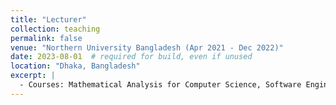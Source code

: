 ```yaml
---
title: "Lecturer"
collection: teaching
permalink: false
venue: "Northern University Bangladesh (Apr 2021 - Dec 2022)"
date: 2023-08-01  # required for build, even if unused
location: "Dhaka, Bangladesh"
excerpt: |
  - Courses: Mathematical Analysis for Computer Science, Software Engineering, Database Management System, Database Management System Lab, Algorithms, Algorithms Lab, Communication Engineering, Web Programming
---
```

